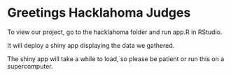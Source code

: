 # Greetings Hacklahoma Judges

To view our project, go to the hacklahoma folder and run app.R in RStudio.

It will deploy a shiny app displaying the data we gathered.

The shiny app will take a while to load, so please be patient or run this on a supercomputer.
